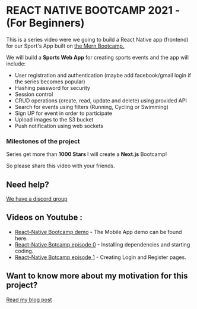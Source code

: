 # REACT NATIVE BOOTCAMP 2021 - (For Beginners) 

This is a series video were we going to build a React Native app (frontend) for our Sport's App built on [the Mern Bootcamp.]('https://github.com/jeanrauwers/mern-course-bootcamp')

We will build a <strong>Sports Web App</strong> for creating sports events and the app will include:

* User registration and authentication (maybe add facebook/gmail login if the series becomes popular) 
* Hashing password for security 
* Session control
* CRUD operations (create, read, update and delete) using provided API
* Search for events using filters (Running, Cycling or Swimming) 
* Sign UP for event in order to participate
* Upload images to the S3 bucket
* Push notification using web sockets 

### Milestones of the project

Series get more than <strong>1000 Stars </strong> I will create a <strong>Next.js</strong> Bootcamp!<br />

So please share this video with your friends.

## Need help?
[We have a discord group](https://discord.gg/7bsz7U5)

## Videos on Youtube :

* [React-Native Bootcamp demo](https://youtu.be/Dnrc8W4jb-E) - The Mobile App demo can be found here.
* [React-Native Botcamp episode 0](https://youtu.be/s1Y3HkVh4lk) - Installing dependencies and starting coding.
* [React-Native Botcamp episode 1](https://youtu.be/Eg_W_TRkAeQ) - Creating Login and Register pages.


## Want to know more about my motivation for this project?
[Read my blog post](http://italktech.io/mern-coding-bootcamp/)
